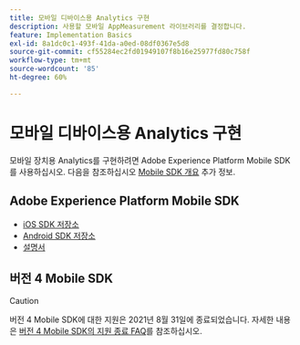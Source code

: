 ```yaml
---
title: 모바일 디바이스용 Analytics 구현
description: 사용할 모바일 AppMeasurement 라이브러리를 결정합니다.
feature: Implementation Basics
exl-id: 8a1dc0c1-493f-41da-a0ed-08df0367e5d8
source-git-commit: cf55284ec2fd01949107f8b16e25977fd80c758f
workflow-type: tm+mt
source-wordcount: '85'
ht-degree: 60%

---
```


# 모바일 디바이스용 Analytics 구현

모바일 장치용 Analytics를 구현하려면 Adobe Experience Platform Mobile SDK를 사용하십시오. 다음을 참조하십시오 [Mobile SDK 개요](aep-edge/mobile-sdk/overview.md) 추가 정보.

## Adobe Experience Platform Mobile SDK

* [iOS SDK 저장소](https://github.com/adobe/aepsdk-analytics-ios)
* [Android SDK 저장소](https://github.com/adobe/aepsdk-analytics-android)
* [설명서](https://sdkdocs.com/)

## 버전 4 Mobile SDK

>[!CAUTION]
>
>버전 4 Mobile SDK에 대한 지원은 2021년 8월 31일에 종료되었습니다. 자세한 내용은 [버전 4 Mobile SDK의 지원 종료 FAQ](https://developer.adobe.com/client-sdks/documentation/v4-end-of-life-faq/)를 참조하십시오.

